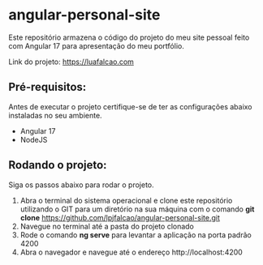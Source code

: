 # angular-personal-site
Este repositório armazena o código do projeto do meu site pessoal feito com Angular 17 para apresentação do meu portfólio.

Link do projeto: https://luafalcao.com

## Pré-requisitos:

Antes de executar o projeto certifique-se de ter as configurações abaixo instaladas no seu ambiente.

+ Angular 17
+ NodeJS

## Rodando o projeto:

Siga os passos abaixo para rodar o projeto.

1. Abra o terminal do sistema operacional e clone este repositório utilizando o GIT para um diretório na sua máquina com o comando **git clone** https://github.com/lpjfalcao/angular-personal-site.git
2. Navegue no terminal até a pasta do projeto clonado
3. Rode o comando **ng serve** para levantar a aplicação na porta padrão 4200
4. Abra o navegador e navegue até o endereço http://localhost:4200

